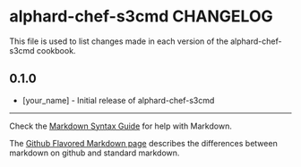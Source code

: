# alphard-chef-s3cmd CHANGELOG

This file is used to list changes made in each version of the alphard-chef-s3cmd cookbook.

## 0.1.0
- [your_name] - Initial release of alphard-chef-s3cmd

- - -
Check the [Markdown Syntax Guide](http://daringfireball.net/projects/markdown/syntax) for help with Markdown.

The [Github Flavored Markdown page](http://github.github.com/github-flavored-markdown/) describes the differences between markdown on github and standard markdown.
